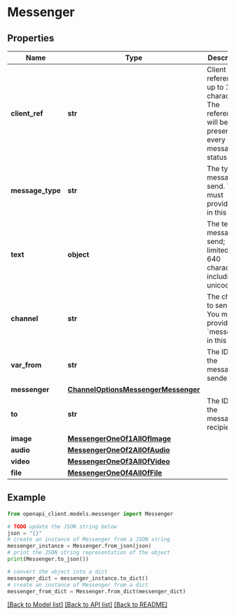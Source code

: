 # Messenger


## Properties

Name | Type | Description | Notes
------------ | ------------- | ------------- | -------------
**client_ref** | **str** | Client reference of up to 100 characters. The reference will be present in every message status. | [optional] 
**message_type** | **str** | The type of message to send. You must provide &#x60;file&#x60; in this field | 
**text** | **object** | The text of message to send; limited to 640 characters, including unicode.  | 
**channel** | **str** | The channel to send to. You must provide &#x60;messenger&#x60; in this field | 
**var_from** | **str** | The ID of the message sender  | 
**messenger** | [**ChannelOptionsMessengerMessenger**](ChannelOptionsMessengerMessenger.md) |  | [optional] 
**to** | **str** | The ID of the message recipient  | 
**image** | [**MessengerOneOf1AllOfImage**](MessengerOneOf1AllOfImage.md) |  | 
**audio** | [**MessengerOneOf2AllOfAudio**](MessengerOneOf2AllOfAudio.md) |  | 
**video** | [**MessengerOneOf3AllOfVideo**](MessengerOneOf3AllOfVideo.md) |  | 
**file** | [**MessengerOneOf4AllOfFile**](MessengerOneOf4AllOfFile.md) |  | 

## Example

```python
from openapi_client.models.messenger import Messenger

# TODO update the JSON string below
json = "{}"
# create an instance of Messenger from a JSON string
messenger_instance = Messenger.from_json(json)
# print the JSON string representation of the object
print(Messenger.to_json())

# convert the object into a dict
messenger_dict = messenger_instance.to_dict()
# create an instance of Messenger from a dict
messenger_from_dict = Messenger.from_dict(messenger_dict)
```
[[Back to Model list]](../README.md#documentation-for-models) [[Back to API list]](../README.md#documentation-for-api-endpoints) [[Back to README]](../README.md)


